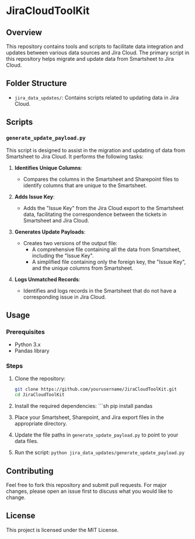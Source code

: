 # JiraCloudToolKit

## Overview

This repository contains tools and scripts to facilitate data integration and updates between various data sources and Jira Cloud. The primary script in this repository helps migrate and update data from Smartsheet to Jira Cloud.

## Folder Structure

- `jira_data_updates/`: Contains scripts related to updating data in Jira Cloud.

## Scripts

### `generate_update_payload.py`

This script is designed to assist in the migration and updating of data from Smartsheet to Jira Cloud. It performs the following tasks:

1. **Identifies Unique Columns**:
   - Compares the columns in the Smartsheet and Sharepoint files to identify columns that are unique to the Smartsheet.

2. **Adds Issue Key**:
   - Adds the "Issue Key" from the Jira Cloud export to the Smartsheet data, facilitating the correspondence between the tickets in Smartsheet and Jira Cloud.

3. **Generates Update Payloads**:
   - Creates two versions of the output file:
     - A comprehensive file containing all the data from Smartsheet, including the "Issue Key".
     - A simplified file containing only the foreign key, the "Issue Key", and the unique columns from Smartsheet.

4. **Logs Unmatched Records**:
   - Identifies and logs records in the Smartsheet that do not have a corresponding issue in Jira Cloud.

## Usage

### Prerequisites

- Python 3.x
- Pandas library

### Steps

1. Clone the repository:
   ```sh
   git clone https://github.com/yourusername/JiraCloudToolKit.git
   cd JiraCloudToolKit

2. Install the required dependencies: ```sh
pip install pandas

4. Place your Smartsheet, Sharepoint, and Jira export files in the appropriate directory.
5. Update the file paths in `generate_update_payload.py` to point to your data files.
6. Run the script: `python jira_data_updates/generate_update_payload.py`

## Contributing
Feel free to fork this repository and submit pull requests. For major changes, please open an issue first to discuss what you would like to change.

## License
This project is licensed under the MIT License.
